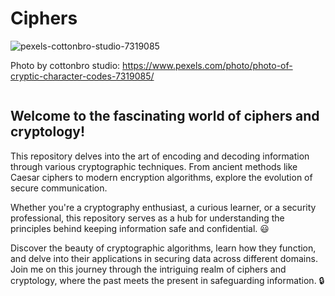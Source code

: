 # Ciphers


![pexels-cottonbro-studio-7319085 ](https://github.com/hiarijit/Ciphers/assets/68233664/3ad7cc12-fd61-4a7c-bd59-4ede37aac304)


Photo by cottonbro studio: https://www.pexels.com/photo/photo-of-cryptic-character-codes-7319085/

<pre></pre>

## Welcome to the fascinating world of ciphers and cryptology! 

 This repository delves into the art of encoding and decoding information through various cryptographic techniques. From ancient methods like Caesar ciphers to modern encryption algorithms, explore the evolution of secure communication. 

 Whether you're a cryptography enthusiast, a curious learner, or a security professional, this repository serves as a hub for understanding the principles behind keeping information safe and confidential. 😃

 Discover the beauty of cryptographic algorithms, learn how they function, and delve into their applications in securing data across different domains. Join me on this journey through the intriguing realm of ciphers and cryptology, where the past meets the present in safeguarding information. 🔒
